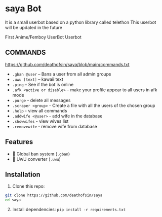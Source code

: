# saya Bot 
It is a small userbot based on a python library called telethon
This userbot will be updated in the future

First Anime/Femboy UserBot
Userbot 
## COMMANDS
https://github.com/deathofsin/saya/blob/main/commands.txt
- `.gban @user` – Bans a user from all admin groups
- `.uwu [text]` – kawaii text
- `.ping` –  See if the bot is online
- `.afk <active or disable>` – make your profile appear to all users in afk mode
- `.purge` - delete all messages
- `.scraper <group>` - Create a file with all the users of the chosen group
- `.help` - view all commands
- `.addwife <@user>` - add wife in the database
- `.showwifes` - view wives list
- `.removewife` - remove wife from database
## Features

- 🔨 Global ban system (`.gban`)
- 💬 UwU converter (`.uwu`)

## Installation

1. Clone this repo:
```bash
git clone https://github.com/deathofsin/saya
cd saya
```
2. Install dependencies:
`pip install -r requirements.txt`

